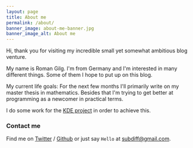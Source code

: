 ```yaml
---
layout: page
title: About me
permalink: /about/
banner_image: about-me-banner.jpg
banner_image_alt: About me
---
```


Hi, thank you for visiting my incredible small yet somewhat ambitious blog venture.

My name is Roman Gilg. I'm from Germany and I'm interested in many different things. Some of them I hope to put up on this blog.

My current life goals: For the next few months I'll primarily write on my master thesis in mathematics. Besides that I'm trying to get better at programming as a newcomer in practical terms.

I do some work for the [KDE project][kde] in order to achieve this.

### Contact me

Find me on [Twitter][Twitter] / [Github][github] or just say `Hello` at [subdiff@gmail.com](subdiff@gmail.com).

[kde]: https://www.kde.org/
[twitter]: https://twitter.com/subdiff
[github]: https://github.com/subdiff
